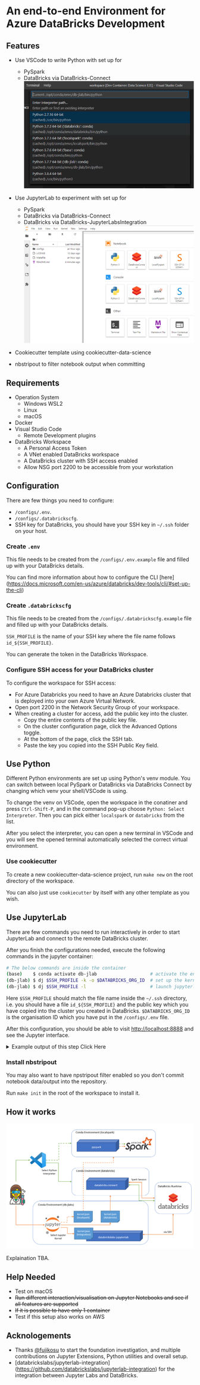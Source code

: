 # An end-to-end Environment for Azure DataBricks Development

## Features

- Use VSCode to write Python with set up for
  - PySpark
  - DataBricks via DataBricks-Connect
    ![vscode](.devcontainer/docs/vscode.png)

- Use JupyterLab to experiment with set up for
  - PySpark
  - DataBricks via DataBricks-Connect
  - DataBricks via DataBricks-JupyterLabsIntegration
    ![jupyterlab](.devcontainer/docs/jupyterlab.png)

- Cookiecutter template using cookiecutter-data-science
- nbstripout to filter notebook output when committing

## Requirements

- Operation System
  - Windows WSL2
  - Linux
  - macOS
- Docker
- Visual Studio Code
  - Remote Development plugins
- DataBricks Workspace
  - A Personal Access Token
  - A VNet enabled DataBricks workspace
  - A DataBricks cluster with SSH access enabled
  - Allow NSG port 2200 to be accessible from your workstation

## Configuration

There are few things you need to configure:

- `/configs/.env`.
- `/configs/.databrickscfg`.
- SSH key for DataBricks, you should have your SSH key in `~/.ssh` folder on your host.

### Create `.env`

This file needs to be created from the `/configs/.env.example` file and filled
up with your DataBricks details.

You can find more information about how to configure the CLI [here]
(https://docs.microsoft.com/en-us/azure/databricks/dev-tools/cli/#set-up-the-cli)

### Create `.databrickscfg`

This file needs to be created from the `/configs/.databrickscfg.example` file
and filled up with your DataBricks details.

`SSH_PROFILE` is the name of your SSH key where the file name follows
`id_${SSH_PROFILE}`.

You can generate the token in the DataBricks Workspace.

### Configure SSH access for your DataBricks cluster

To configure the workspace for SSH access:
- For Azure Databricks you need to have an Azure Databricks cluster that
is deployed into your own Azure Virtual Network.
- Open port 2200 in the Network Security Group of your workspace.
- When creating a cluster for access, add the public key into the
cluster.
  - Copy the entire contents of the public key file.
  - On the cluster configuration page, click the Advanced Options toggle.
  - At the bottom of the page, click the SSH tab.
  - Paste the key you copied into the SSH Public Key field.

## Use Python

Different Python environments are set up using Python's venv module.
You can switch between local PySpark or DataBricks via DataBricks
Connect by changing which venv your shell/VSCode is using.

To change the venv on VSCode, open the workspace in the conatiner
and press `Ctrl-Shift-P`, and in the command pop-up choose
`Python: Select Interpreter`. Then you can pick either `localspark`
or `databricks` from the list.

After you select the interpreter, you can open a new terminal in
VSCode and you will see the opened terminal automatically selected
the correct virtual environment.

### Use cookiecutter

To create a new cookiecutter-data-science project, run `make new`
on the root directory of the workspace.

You can also just use `cookiecutter` by itself with any other
template as you wish.

## Use JupyterLab

There are few commands you need to run interactively in order to
start JupyterLab and connect to the remote DataBricks cluster.

After you finish the configurations needed, execute the following
commands in the jupyter container:

``` bash
# The below commands are inside the container
(base)    $ conda activate db-jlab                    # activate the environment
(db-jlab) $ dj $SSH_PROFILE -k -o $DATABRICKS_ORG_ID  # set up the kernel
(db-jlab) $ dj $SSH_PROFILE -l                        # launch jupyterlabs
```

Here `$SSH_PROFILE` should match the file name inside the `~/.ssh`
directory, i.e. you should have a file `id_${SSH_PROFILE}` and the
public key which you have copied into the cluster you created in
DataBricks. `$DATABRICKS_ORG_ID` is the organisation ID which you have
put in the `/configs/.env` file.

After this configuration, you should be able to visit
[http://localhost:8888](http://localhost:8888) and see the Jupyter
interface.

<details>
<summary>Example output of this step Click Here</summary>
<p>

``` bash
$ docker ps --filter "name=datascience-e2e_devcontainer_jupyter" --quiet

e78b3d01449a

$ docker exec -i -t e78b /bin/bash

(base) root@e78b3d01449a:/# conda activate db-jlab

(db-jlab) root@e78b3d01449a:/# ls ~/.ssh
config  id_rsa  id_rsa.pub  known_hosts  known_hosts.old

(db-jlab) root@e78b3d01449a:/# SSH_PROFILE=rsa

(db-jlab) root@e78b3d01449a:/# OID=8709416564172131

(db-jlab) root@e78b3d01449a:/# dj $SSH_PROFILE -k -o $OID

Valid version of conda detected: 4.8.3

* Getting host and token from .databrickscfg

* Select remote cluster

? Which cluster to connect to?  0: 'MyCluster' (id: 0713-025441-scoop239, state: TERMINATED, workers: 1)
   => Starting cluster 0713-025441-scoop239
   => Waiting for cluster 0713-025441-scoop239 being started (this can take up to 5 min)
   ........................................
   => OK

   => Waiting for libraries on cluster 0713-025441-scoop239 being installed (this can take some time)

   => OK

   => Selected cluster: MyCluster (52.156.HIDDEN)

* Configuring ssh config for remote cluster
   => ~/.ssh/config will be changed
   => A backup of the current ~/.ssh/config has been created
   => at ~/.databrickslabs_jupyterlab/ssh_config_backup/config.2020-07-14_02-17-41
   => Added ssh config entry or modified IP address:

      Host 0713-025441-scoop239
          HostName 52.156.HIDDEN
          User ubuntu
          Port 2200
          IdentityFile ~/.ssh/id_rsa
          ServerAliveInterval 30
          ConnectTimeout 5
          ServerAliveCountMax 5760

   => Known hosts fingerprint added for 52.156.HIDDEN

   => Testing whether cluster can be reached
   => OK

* Installing driver libraries
   => Installing  ipywidgets==7.5.1 ipykernel==5.2.1 databrickslabs-jupyterlab==2.0.0
   => OK
False

* Creating remote kernel spec
   => Creating kernel specification for profile 'rsa'
   => Kernel specification 'SSH 0713-025441-scoop239 SSH 0713-025441-scoop239 rsa:MyCluster (db-jlab/Spark)' created or updated
   => OK

* Setting global config of jupyter lab (autorestart, timeout)
   => OK

(db-jlab) root@e78b3d01449a:/# dj $SSH_PROFILE -l
Valid version of conda detected: 4.8.3

* Getting host and token from .databrickscfg

* Select remote cluster

? Which cluster to connect to?  0: 'MyCluster' (id: 0713-025441-scoop239, state: RUNNING, workers: 1)
   => Selected cluster: MyCluster (52.156.HIDDEN)

* Configuring ssh config for remote cluster
   => ~/.ssh/config will be changed
   => A backup of the current ~/.ssh/config has been created
   => at ~/.databrickslabs_jupyterlab/ssh_config_backup/config.2020-07-14_02-18-32
   => Added ssh config entry or modified IP address:

      Host 0713-025441-scoop239
          HostName 52.156.HIDDEN
          User ubuntu
          Port 2200
          IdentityFile ~/.ssh/id_rsa
          ServerAliveInterval 30
          ConnectTimeout 5
          ServerAliveCountMax 5760

   => Known hosts fingerprint added for 52.156.HIDDEN

   => Testing whether cluster can be reached
   => OK

* Installing driver libraries
   => Installing  ipywidgets==7.5.1 ipykernel==5.2.1 databrickslabs-jupyterlab==2.0.0
   => OK
[I 02:18:35.328 LabApp] Writing notebook server cookie secret to /root/.local/share/jupyter/runtime/notebook_cookie_secret
[W 02:18:35.437 LabApp] All authentication is disabled.  Anyone who can connect to this server will be able to run code.
[I 02:18:35.936 LabApp] JupyterLab extension loaded from /opt/conda/envs/db-jlab/lib/python3.7/site-packages/jupyterlab
[I 02:18:35.936 LabApp] JupyterLab application directory is /opt/conda/envs/db-jlab/share/jupyter/lab
[I 02:18:35.938 LabApp] Serving notebooks from local directory: /workspace
[I 02:18:35.938 LabApp] The Jupyter Notebook is running at:
[I 02:18:35.938 LabApp] http://e78b3d01449a:8888/
[I 02:18:35.938 LabApp] Use Control-C to stop this server and shut down all kernels (twice to skip confirmation).
[W 02:18:35.944 LabApp] No web browser found: could not locate runnable browser.
```

</p>
</details>

### Install nbstripout

You may also want to have npstripout filter enabled so you don't
commit notebook data/output into the repository.

Run `make init` in the root of the workspace to install it.

## How it works

![howitworks.png](.devcontainer/docs/howitworks.png)

Explaination TBA.

## Help Needed

- Test on macOS
- ~~Run different interaction/visualisation on Jupyter Notebooks and see if all features are supported~~
- ~~If it is possible to have only 1 container~~
- Test if this setup also works on AWS

## Acknologements

- Thanks [@fujikosu](https://github.com/fujikosu) to start the foundation
investigation, and multiple contributions on Jupyter Extensions, Python
utilities and overall setup.
- [databrickslabs/jupyterlab-integration]
(https://github.com/databrickslabs/jupyterlab-integration) for the
integration between Jupyter Labs and DataBricks.
